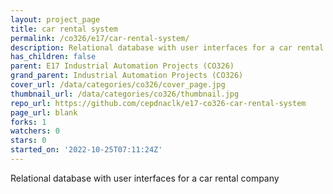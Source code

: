 ```yaml
---
layout: project_page
title: car rental system
permalink: /co326/e17/car-rental-system/
description: Relational database with user interfaces for a car rental company
has_children: false
parent: E17 Industrial Automation Projects (CO326)
grand_parent: Industrial Automation Projects (CO326)
cover_url: /data/categories/co326/cover_page.jpg
thumbnail_url: /data/categories/co326/thumbnail.jpg
repo_url: https://github.com/cepdnaclk/e17-co326-car-rental-system
page_url: blank
forks: 1
watchers: 0
stars: 0
started_on: '2022-10-25T07:11:24Z'
---
```


Relational database with user interfaces for a car rental company